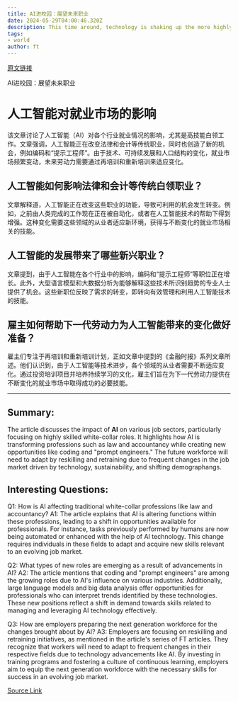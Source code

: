 ```yaml
---
title: AI进校园：展望未来职业
date: 2024-05-29T04:00:46.320Z
description: This time around, technology is shaking up the more highly-skilled white-collar roles
tags: 
- world
author: ft
---
```


[原文链接](https://ft.com/content/100cf63a-4138-4e16-8958-02154c88b60e)

AI进校园：展望未来职业

# 人工智能对就业市场的影响

该文章讨论了人工智能（AI）对各个行业就业情况的影响，尤其是高技能白领工作。文章强调，人工智能正在改变法律和会计等传统职业，同时也创造了新的机会，例如编码和“提示工程师”。由于技术、可持续发展和人口结构的变化，就业市场频繁变动，未来劳动力需要通过再培训和重新培训来适应变化。

## 人工智能如何影响法律和会计等传统白领职业？

文章解释道，人工智能正在改变这些职业的功能，导致可利用的机会发生转变。例如，之前由人类完成的工作现在正在被自动化，或者在人工智能技术的帮助下得到增强。这种变化需要这些领域的从业者适应新环境，获得与不断变化的就业市场相关的技能。

## 人工智能的发展带来了哪些新兴职业？

文章提到，由于人工智能在各个行业中的影响，编码和“提示工程师”等职位正在增长。此外，大型语言模型和大数据分析为能够解释这些技术所识别趋势的专业人士提供了机会。这些新职位反映了需求的转变，即转向有效管理和利用人工智能技术的技能。

## 雇主如何帮助下一代劳动力为人工智能带来的变化做好准备？

雇主们专注于再培训和重新培训计划，正如文章中提到的《金融时报》系列文章所述。他们认识到，由于人工智能等技术进步，各个领域的从业者需要不断适应变化。通过投资培训项目并培养持续学习的文化，雇主们旨在为下一代劳动力提供在不断变化的就业市场中取得成功的必要技能。

---

## Summary:
The article discusses the impact of **AI** on various job sectors, particularly focusing on highly skilled white-collar roles. It highlights how AI is transforming professions such as law and accountancy while creating new opportunities like coding and "prompt engineers." The future workforce will need to adapt by reskilling and retraining due to frequent changes in the job market driven by technology, sustainability, and shifting demographangs.

## Interesting Questions:
Q1: How is AI affecting traditional white-collar professions like law and accountancy?
A1: The article explains that AI is altering functions within these professions, leading to a shift in opportunities available for professionals. For instance, tasks previously performed by humans are now being automated or enhanced with the help of AI technology. This change requires individuals in these fields to adapt and acquire new skills relevant to an evolving job market.

Q2: What types of new roles are emerging as a result of advancements in AI?
A2: The article mentions that coding and "prompt engineers" are among the growing roles due to AI's influence on various industries. Additionally, large language models and big data analysis offer opportunities for professionals who can interpret trends identified by these technologies. These new positions reflect a shift in demand towards skills related to managing and leveraging AI technology effectively.

Q3: How are employers preparing the next generation workforce for the changes brought about by AI?
A3: Employers are focusing on reskilling and retraining initiatives, as mentioned in the article's series of FT articles. They recognize that workers will need to adapt to frequent changes in their respective fields due to technology advancements like AI. By investing in training programs and fostering a culture of continuous learning, employers aim to equip the next generation workforce with the necessary skills for success in an evolving job market.

[Source Link](https://ft.com/content/100cf63a-4138-4e16-8958-02154c88b60e)

